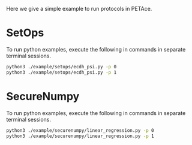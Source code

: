 Here we give a simple example to run protocols in PETAce.

# SetOps
To run python examples, execute the following in commands in separate terminal sessions.

```bash
python3 ./example/setops/ecdh_psi.py -p 0
python3 ./example/setops/ecdh_psi.py -p 1
```

# SecureNumpy

To run python examples, execute the following in commands in separate terminal sessions.

```bash
python3 ./example/securenumpy/linear_regression.py -p 0
python3 ./example/securenumpy/linear_regression.py -p 1
```
